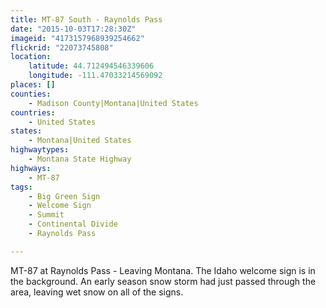 ```yaml
---
title: MT-87 South - Raynolds Pass
date: "2015-10-03T17:28:30Z"
imageid: "4173157968939254662"
flickrid: "22073745808"
location:
    latitude: 44.712494546339606
    longitude: -111.47033214569092
places: []
counties:
    - Madison County|Montana|United States
countries:
    - United States
states:
    - Montana|United States
highwaytypes:
    - Montana State Highway
highways:
    - MT-87
tags:
    - Big Green Sign
    - Welcome Sign
    - Summit
    - Continental Divide
    - Raynolds Pass

---
```

MT-87 at Raynolds Pass - Leaving Montana.  The Idaho welcome sign is in the background.  An early season snow storm had just passed through the area, leaving wet snow on all of the signs.